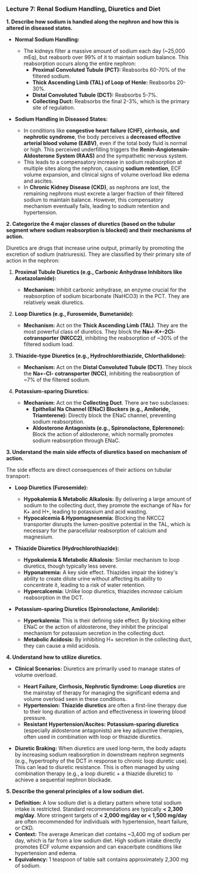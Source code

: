 ### Lecture 7: Renal Sodium Handling, Diuretics and Diet

**1. Describe how sodium is handled along the nephron and how this is altered in diseased states.**

*   **Normal Sodium Handling:**
    *   The kidneys filter a massive amount of sodium each day (~25,000 mEq), but reabsorb over 99% of it to maintain sodium balance. This reabsorption occurs along the entire nephron:
        *   **Proximal Convoluted Tubule (PCT):** Reabsorbs 60-70% of the filtered sodium.
        *   **Thick Ascending Limb (TAL) of Loop of Henle:** Reabsorbs 20-30%.
        *   **Distal Convoluted Tubule (DCT):** Reabsorbs 5-7%.
        *   **Collecting Duct:** Reabsorbs the final 2-3%, which is the primary site of regulation.

*   **Sodium Handling in Diseased States:**
    *   In conditions like **congestive heart failure (CHF), cirrhosis, and nephrotic syndrome**, the body perceives a **decreased effective arterial blood volume (EABV)**, even if the total body fluid is normal or high. This perceived underfilling triggers the **Renin-Angiotensin-Aldosterone System (RAAS)** and the sympathetic nervous system.
    *   This leads to a compensatory increase in sodium reabsorption at multiple sites along the nephron, causing **sodium retention**, ECF volume expansion, and clinical signs of volume overload like edema and ascites.
    *   In **Chronic Kidney Disease (CKD)**, as nephrons are lost, the remaining nephrons must excrete a larger fraction of their filtered sodium to maintain balance. However, this compensatory mechanism eventually fails, leading to sodium retention and hypertension.

**2. Categorize the 4 major classes of diuretics (based on the tubular segment where sodium reabsorption is blocked) and their mechanisms of action.**

Diuretics are drugs that increase urine output, primarily by promoting the excretion of sodium (natriuresis). They are classified by their primary site of action in the nephron:

1.  **Proximal Tubule Diuretics (e.g., Carbonic Anhydrase Inhibitors like Acetazolamide):**
    *   **Mechanism:** Inhibit carbonic anhydrase, an enzyme crucial for the reabsorption of sodium bicarbonate (NaHCO3) in the PCT. They are relatively weak diuretics.

2.  **Loop Diuretics (e.g., Furosemide, Bumetanide):**
    *   **Mechanism:** Act on the **Thick Ascending Limb (TAL)**. They are the most powerful class of diuretics. They block the **Na+-K+-2Cl- cotransporter (NKCC2)**, inhibiting the reabsorption of ~30% of the filtered sodium load.

3.  **Thiazide-type Diuretics (e.g., Hydrochlorothiazide, Chlorthalidone):**
    *   **Mechanism:** Act on the **Distal Convoluted Tubule (DCT)**. They block the **Na+-Cl- cotransporter (NCC)**, inhibiting the reabsorption of ~7% of the filtered sodium.

4.  **Potassium-sparing Diuretics:**
    *   **Mechanism:** Act on the **Collecting Duct**. There are two subclasses:
        *   **Epithelial Na Channel (ENaC) Blockers (e.g., Amiloride, Triamterene):** Directly block the ENaC channel, preventing sodium reabsorption.
        *   **Aldosterone Antagonists (e.g., Spironolactone, Eplerenone):** Block the action of aldosterone, which normally promotes sodium reabsorption through ENaC.

**3. Understand the main side effects of diuretics based on mechanism of action.**

The side effects are direct consequences of their actions on tubular transport:

*   **Loop Diuretics (Furosemide):**
    *   **Hypokalemia & Metabolic Alkalosis:** By delivering a large amount of sodium to the collecting duct, they promote the exchange of Na+ for K+ and H+, leading to potassium and acid wasting.
    *   **Hypocalcemia & Hypomagnesemia:** Blocking the NKCC2 transporter disrupts the lumen-positive potential in the TAL, which is necessary for the paracellular reabsorption of calcium and magnesium.

*   **Thiazide Diuretics (Hydrochlorothiazide):**
    *   **Hypokalemia & Metabolic Alkalosis:** Similar mechanism to loop diuretics, though typically less severe.
    *   **Hyponatremia:** A key side effect. Thiazides impair the kidney's ability to create dilute urine without affecting its ability to concentrate it, leading to a risk of water retention.
    *   **Hypercalcemia:** Unlike loop diuretics, thiazides *increase* calcium reabsorption in the DCT.

*   **Potassium-sparing Diuretics (Spironolactone, Amiloride):**
    *   **Hyperkalemia:** This is their defining side effect. By blocking either ENaC or the action of aldosterone, they inhibit the principal mechanism for potassium secretion in the collecting duct.
    *   **Metabolic Acidosis:** By inhibiting H+ secretion in the collecting duct, they can cause a mild acidosis.

**4. Understand how to utilize diuretics.**

*   **Clinical Scenarios:** Diuretics are primarily used to manage states of volume overload.
    *   **Heart Failure, Cirrhosis, Nephrotic Syndrome:** **Loop diuretics** are the mainstay of therapy for managing the significant edema and volume overload seen in these conditions.
    *   **Hypertension:** **Thiazide diuretics** are often a first-line therapy due to their long duration of action and effectiveness in lowering blood pressure.
    *   **Resistant Hypertension/Ascites:** **Potassium-sparing diuretics** (especially aldosterone antagonists) are key adjunctive therapies, often used in combination with loop or thiazide diuretics.

*   **Diuretic Braking:** When diuretics are used long-term, the body adapts by increasing sodium reabsorption in downstream nephron segments (e.g., hypertrophy of the DCT in response to chronic loop diuretic use). This can lead to diuretic resistance. This is often managed by using combination therapy (e.g., a loop diuretic + a thiazide diuretic) to achieve a sequential nephron blockade.

**5. Describe the general principles of a low sodium diet.**

*   **Definition:** A low sodium diet is a dietary pattern where total sodium intake is restricted. Standard recommendations are typically **< 2,300 mg/day**. More stringent targets of **< 2,000 mg/day or < 1,500 mg/day** are often recommended for individuals with hypertension, heart failure, or CKD.
*   **Context:** The average American diet contains ~3,400 mg of sodium per day, which is far from a low sodium diet. High sodium intake directly promotes ECF volume expansion and can exacerbate conditions like hypertension and edema.
*   **Equivalency:** 1 teaspoon of table salt contains approximately 2,300 mg of sodium.